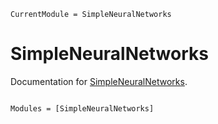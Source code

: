 ```@meta
CurrentModule = SimpleNeuralNetworks
```

# SimpleNeuralNetworks

Documentation for [SimpleNeuralNetworks](https://github.com/xlxs4/SimpleNeuralNetworks.jl).

```@index
```

```@autodocs
Modules = [SimpleNeuralNetworks]
```
